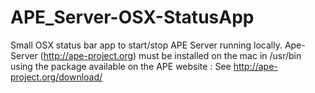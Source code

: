 APE_Server-OSX-StatusApp
========================

Small OSX status bar app to start/stop APE Server running locally. Ape-Server (http://ape-project.org) must be installed on the mac in /usr/bin using the package available on the APE website : See http://ape-project.org/download/
